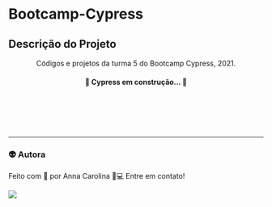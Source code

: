 ﻿# Bootcamp-Cypress

## Descrição do Projeto
<p align="center">Códigos e projetos da turma 5 do Bootcamp Cypress, 2021.</p>

<h4 align="center"> 
	🚧  Cypress em construção...  🚧
</h4>


<br>
<br>
<br>
<br>

---
### 👽 Autora
Feito com 💜 por Anna Carolina 👋💻 Entre em contato!


[<img src="https://img.shields.io/badge/linkedin-%230077B5.svg?&style=for-the-badge&logo=linkedin&logoColor=white" />](https://www.linkedin.com/in/accorado)
